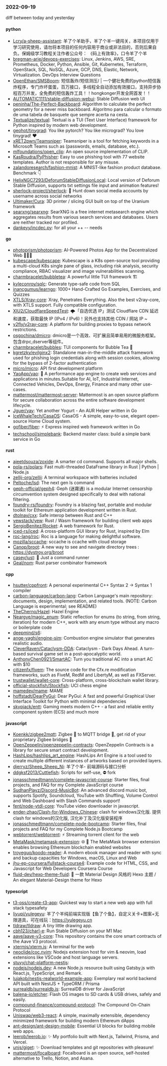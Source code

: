 ### 2022-09-19
diff between today and yesterday

#### python
* [Lcry/a-sheep-assistant](https://github.com/Lcry/a-sheep-assistant): 羊了个羊助手，羊了个羊一键闯关，本项目仅用于学习研究使用，请勿将本项目的任何内容用于商业或非法目的，否则后果自负。保姆级学习教程关注作者公众号： 《码上有效率》，口令羊了个羊
* [bregman-arie/devops-exercises](https://github.com/bregman-arie/devops-exercises): Linux, Jenkins, AWS, SRE, Prometheus, Docker, Python, Ansible, Git, Kubernetes, Terraform, OpenStack, SQL, NoSQL, Azure, GCP, DNS, Elastic, Network, Virtualization. DevOps Interview Questions
* [OpenEthan/SMSBoom](https://github.com/OpenEthan/SMSBoom): 短信轰炸/短信测压/ | 一个健壮免费的python短信轰炸程序，专门炸坏蛋蛋，百万接口，多线程全自动添加有效接口，支持异步协程百万并发，全免费的短信轰炸工具！！hongkonger开发全网首发！！
* [AUTOMATIC1111/stable-diffusion-webui](https://github.com/AUTOMATIC1111/stable-diffusion-webui): Stable Diffusion web UI
* [peninha/The-Perfect-Backboard](https://github.com/peninha/The-Perfect-Backboard): Algorithm to calculate the perfect geometry for a never miss backboard. Algoritmo para calcular o formato de uma tabela de basquete que sempre acerta na cesta.
* [Textualize/textual](https://github.com/Textualize/textual): Textual is a TUI (Text User Interface) framework for Python inspired by modern web development.
* [geohot/tinygrad](https://github.com/geohot/tinygrad): You like pytorch? You like micrograd? You love tinygrad! ❤️
* [xRET2pwn/Teamsniper](https://github.com/xRET2pwn/Teamsniper): Teamsniper is a tool for fetching keywords in a Microsoft Teams such as (passwords, emails, database, etc.).
* [mlfoundations/open_clip](https://github.com/mlfoundations/open_clip): An open source implementation of CLIP.
* [KasRoudra/PyPhisher](https://github.com/KasRoudra/PyPhisher): Easy to use phishing tool with 77 website templates. Author is not responsible for any misuse.
* [zalandoresearch/fashion-mnist](https://github.com/zalandoresearch/fashion-mnist): A MNIST-like fashion product database. Benchmark 👇
* [HelixNGC7293/DeforumStableDiffusionLocal](https://github.com/HelixNGC7293/DeforumStableDiffusionLocal): Local version of Deforum Stable Diffusion, supports txt settings file input and animation features!
* [sherlock-project/sherlock](https://github.com/sherlock-project/sherlock): 🔎 Hunt down social media accounts by username across social networks
* [Ultimaker/Cura](https://github.com/Ultimaker/Cura): 3D printer / slicing GUI built on top of the Uranium framework
* [searxng/searxng](https://github.com/searxng/searxng): SearXNG is a free internet metasearch engine which aggregates results from various search services and databases. Users are neither tracked nor profiled.
* [dankeyy/incdec.py](https://github.com/dankeyy/incdec.py): for all your ++ -- needs

#### go
* [photoprism/photoprism](https://github.com/photoprism/photoprism): AI-Powered Photos App for the Decentralized Web 🌈💎✨
* [kubescape/kubescape](https://github.com/kubescape/kubescape): Kubescape is a K8s open-source tool providing a multi-cloud K8s single pane of glass, including risk analysis, security compliance, RBAC visualizer and image vulnerabilities scanning.
* [charmbracelet/bubbletea](https://github.com/charmbracelet/bubbletea): A powerful little TUI framework 🏗
* [kyleconroy/sqlc](https://github.com/kyleconroy/sqlc): Generate type-safe code from SQL
* [inancgumus/learngo](https://github.com/inancgumus/learngo): 1000+ Hand-Crafted Go Examples, Exercises, and Quizzes
* [XTLS/Xray-core](https://github.com/XTLS/Xray-core): Xray, Penetrates Everything. Also the best v2ray-core, with XTLS support. Fully compatible configuration.
* [XIU2/CloudflareSpeedTest](https://github.com/XIU2/CloudflareSpeedTest): 🌩「自选优选 IP」测试 Cloudflare CDN 延迟和速度，获取最快 IP (IPv4 / IPv6)！另外也支持其他 CDN / 网站 IP ~
* [v2fly/v2ray-core](https://github.com/v2fly/v2ray-core): A platform for building proxies to bypass network restrictions.
* [osgochina/dmicro](https://github.com/osgochina/dmicro): dmicro是一个高效、可扩展且简单易用的微服务框架。包含drpc,dserver等组件。
* [charmbracelet/bubbles](https://github.com/charmbracelet/bubbles): TUI components for Bubble Tea 🫧
* [kgretzky/evilginx2](https://github.com/kgretzky/evilginx2): Standalone man-in-the-middle attack framework used for phishing login credentials along with session cookies, allowing for the bypass of 2-factor authentication
* [micro/micro](https://github.com/micro/micro): API first development platform
* [YaoApp/yao](https://github.com/YaoApp/yao): 🚀 A performance app engine to create web services and applications in minutes.Suitable for AI, IoT, Industrial Internet, Connected Vehicles, DevOps, Energy, Finance and many other use-cases.
* [mattermost/mattermost-server](https://github.com/mattermost/mattermost-server): Mattermost is an open source platform for secure collaboration across the entire software development lifecycle.
* [Jguer/yay](https://github.com/Jguer/yay): Yet another Yogurt - An AUR Helper written in Go
* [IceWhaleTech/CasaOS](https://github.com/IceWhaleTech/CasaOS): CasaOS - A simple, easy-to-use, elegant open-source Home Cloud system.
* [gofiber/fiber](https://github.com/gofiber/fiber): ⚡️ Express inspired web framework written in Go
* [techschool/simplebank](https://github.com/techschool/simplebank): Backend master class: build a simple bank service in Go

#### rust
* [ajeetdsouza/zoxide](https://github.com/ajeetdsouza/zoxide): A smarter cd command. Supports all major shells.
* [pola-rs/polars](https://github.com/pola-rs/polars): Fast multi-threaded DataFrame library in Rust | Python | Node.js
* [zellij-org/zellij](https://github.com/zellij-org/zellij): A terminal workspace with batteries included
* [Peltoche/lsd](https://github.com/Peltoche/lsd): The next gen ls command
* [geph-official/geph4](https://github.com/geph-official/geph4): Geph (迷霧通) is a modular Internet censorship circumvention system designed specifically to deal with national filtering.
* [foundry-rs/foundry](https://github.com/foundry-rs/foundry): Foundry is a blazing fast, portable and modular toolkit for Ethereum application development written in Rust.
* [dtolnay/cxx](https://github.com/dtolnay/cxx): Safe interop between Rust and C++
* [yewstack/yew](https://github.com/yewstack/yew): Rust / Wasm framework for building client web apps
* [SergioBenitez/Rocket](https://github.com/SergioBenitez/Rocket): A web framework for Rust.
* [iced-rs/iced](https://github.com/iced-rs/iced): A cross-platform GUI library for Rust, inspired by Elm
* [roc-lang/roc](https://github.com/roc-lang/roc): Roc is a language for making delightful software.
* [mozilla/sccache](https://github.com/mozilla/sccache): sccache is ccache with cloud storage
* [Canop/broot](https://github.com/Canop/broot): A new way to see and navigate directory trees : https://dystroy.org/broot
* [casey/just](https://github.com/casey/just): 🤖 Just a command runner
* [Geal/nom](https://github.com/Geal/nom): Rust parser combinator framework

#### cpp
* [hsutter/cppfront](https://github.com/hsutter/cppfront): A personal experimental C++ Syntax 2 -> Syntax 1 compiler
* [carbon-language/carbon-lang](https://github.com/carbon-language/carbon-lang): Carbon Language's main repository: documents, design, implementation, and related tools. (NOTE: Carbon Language is experimental; see README)
* [TheCherno/Hazel](https://github.com/TheCherno/Hazel): Hazel Engine
* [Neargye/magic_enum](https://github.com/Neargye/magic_enum): Static reflection for enums (to string, from string, iteration) for modern C++, work with any enum type without any macro or boilerplate code
* [deepmind/s6](https://github.com/deepmind/s6): 
* [ange-yaghi/engine-sim](https://github.com/ange-yaghi/engine-sim): Combustion engine simulator that generates realistic audio.
* [CleverRaven/Cataclysm-DDA](https://github.com/CleverRaven/Cataclysm-DDA): Cataclysm - Dark Days Ahead. A turn-based survival game set in a post-apocalyptic world.
* [AnthonyChen0921/SmartAC](https://github.com/AnthonyChen0921/SmartAC): Turn you traditional AC into a smart AC with $10
* [citizenfx/fivem](https://github.com/citizenfx/fivem): The source code for the Cfx.re modification frameworks, such as FiveM, RedM and LibertyM, as well as FXServer.
* [trustwallet/wallet-core](https://github.com/trustwallet/wallet-core): Cross-platform, cross-blockchain wallet library.
* [official-stockfish/Stockfish](https://github.com/official-stockfish/Stockfish): UCI chess engine
* [mamedev/mame](https://github.com/mamedev/mame): MAME
* [hoffstadt/DearPyGui](https://github.com/hoffstadt/DearPyGui): Dear PyGui: A fast and powerful Graphical User Interface Toolkit for Python with minimal dependencies
* [skypjack/entt](https://github.com/skypjack/entt): Gaming meets modern C++ - a fast and reliable entity component system (ECS) and much more

#### javascript
* [Koenkk/zigbee2mqtt](https://github.com/Koenkk/zigbee2mqtt): Zigbee 🐝 to MQTT bridge 🌉, get rid of your proprietary Zigbee bridges 🔨
* [OpenZeppelin/openzeppelin-contracts](https://github.com/OpenZeppelin/openzeppelin-contracts): OpenZeppelin Contracts is a library for secure smart contract development.
* [HashLips/hashlips_art_engine](https://github.com/HashLips/hashlips_art_engine): HashLips Art Engine is a tool used to create multiple different instances of artworks based on provided layers.
* [djerryz/Sheep_Sheep_Ni](https://github.com/djerryz/Sheep_Sheep_Ni): 羊了个羊- 前端源码与接口分析
* [ddgksf2013/Cuttlefish](https://github.com/ddgksf2013/Cuttlefish): Scripts for self-use, ⛔️ fork
* [jonasschmedtmann/complete-javascript-course](https://github.com/jonasschmedtmann/complete-javascript-course): Starter files, final projects, and FAQ for my Complete JavaScript course
* [SudhanPlayz/Discord-MusicBot](https://github.com/SudhanPlayz/Discord-MusicBot): An advanced discord music bot, supports Spotify, Soundcloud, YouTube with Shuffling, Volume Control and Web Dashboard with Slash Commands support!
* [fent/node-ytdl-core](https://github.com/fent/node-ytdl-core): YouTube video downloader in javascript.
* [ender-zhao/Clash-for-Windows_Chinese](https://github.com/ender-zhao/Clash-for-Windows_Chinese): clash for windows汉化版. 提供clash for windows的汉化版, 汉化补丁及汉化版安装程序
* [jonasschmedtmann/complete-node-bootcamp](https://github.com/jonasschmedtmann/complete-node-bootcamp): Starter files, final projects and FAQ for my Complete Node.js Bootcamp
* [webtorrent/webtorrent](https://github.com/webtorrent/webtorrent): ⚡️ Streaming torrent client for the web
* [MetaMask/metamask-extension](https://github.com/MetaMask/metamask-extension): 🌐 🔌 The MetaMask browser extension enables browsing Ethereum blockchain enabled websites
* [troyeguo/koodo-reader](https://github.com/troyeguo/koodo-reader): A modern ebook manager and reader with sync and backup capacities for Windows, macOS, Linux and Web
* [jhu-ep-coursera/fullstack-course4](https://github.com/jhu-ep-coursera/fullstack-course4): Example code for HTML, CSS, and Javascript for Web Developers Coursera Course
* [fluid-dev/hexo-theme-fluid](https://github.com/fluid-dev/hexo-theme-fluid): 🌊 一款 Material Design 风格的 Hexo 主题 / An elegant Material-Design theme for Hexo

#### typescript
* [t3-oss/create-t3-app](https://github.com/t3-oss/create-t3-app): Quickest way to start a new web app with full stack typesafety
* [liyupi/yulegeyu](https://github.com/liyupi/yulegeyu): 羊了个羊纯前端实现版【鱼了个鱼】，自定义关卡+图案+无限道具，可在线玩：https://yulegeyu.cn
* [tldraw/tldraw](https://github.com/tldraw/tldraw): A tiny little drawing app.
* [cbh123/charl-e](https://github.com/cbh123/charl-e): Run Stable Diffusion on your M1 Mac
* [aave/aave-v3-core](https://github.com/aave/aave-v3-core): This repository contains the core smart contracts of the Aave V3 protocol.
* [xtermjs/xterm.js](https://github.com/xtermjs/xterm.js): A terminal for the web
* [neoclide/coc.nvim](https://github.com/neoclide/coc.nvim): Nodejs extension host for vim & neovim, load extensions like VSCode and host language servers.
* [stuyy/chat-platform-nestjs](https://github.com/stuyy/chat-platform-nestjs): 
* [nodejs/nodejs.dev](https://github.com/nodejs/nodejs.dev): A new Node.js resource built using Gatsby.js with React.js, TypeScript, and Remark.
* [lujakob/nestjs-realworld-example-app](https://github.com/lujakob/nestjs-realworld-example-app): Exemplary real world backend API built with NestJS + TypeORM / Prisma
* [surrealdb/surrealdb.js](https://github.com/surrealdb/surrealdb.js): SurrealDB driver for JavaScript
* [balena-io/etcher](https://github.com/balena-io/etcher): Flash OS images to SD cards & USB drives, safely and easily.
* [compound-finance/compound-protocol](https://github.com/compound-finance/compound-protocol): The Compound On-Chain Protocol
* [Uniswap/web3-react](https://github.com/Uniswap/web3-react): A simple, maximally extensible, dependency minimized framework for building modern Ethereum dApps
* [ant-design/ant-design-mobile](https://github.com/ant-design/ant-design-mobile): Essential UI blocks for building mobile web apps.
* [leerob/leerob.io](https://github.com/leerob/leerob.io): ✨ My portfolio built with Next.js, Tailwind, Prisma, and Vercel.
* [unjs/giget](https://github.com/unjs/giget): ✨ Download templates and git repositories with pleasure!
* [mattermost/focalboard](https://github.com/mattermost/focalboard): Focalboard is an open source, self-hosted alternative to Trello, Notion, and Asana.
